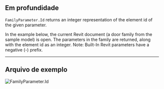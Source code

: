 ## Em profundidade
`FamilyParameter.Id` returns an integer representation of the element id of the given parameter.

In the example below, the current Revit document (a door family from the sample model) is open. The parameters in the family are returned, along with the element id as an integer. Note: Built-In Revit parameters have a negative (-) prefix.
___
## Arquivo de exemplo

![FamilyParameter.Id](./Revit.Elements.FamilyParameter.Id_img.jpg)
